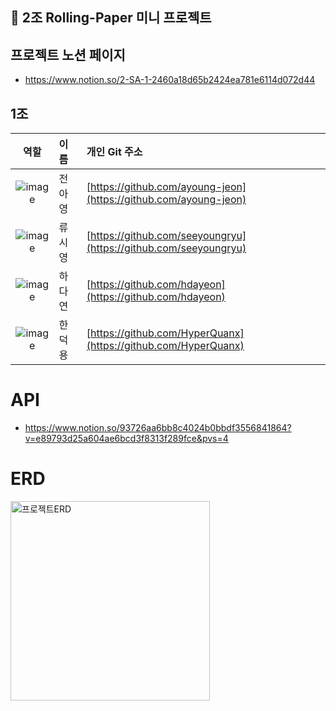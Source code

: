 ## 📝 2조 Rolling-Paper 미니 프로젝트

## 프로젝트 노션 페이지
- https://www.notion.so/2-SA-1-2460a18d65b2424ea781e6114d072d44

## 1조
| 역할 | 이름 | 개인 Git 주소 |
|:---:|:---|:---|
| ![image](https://github.com/engelhyunji/final/assets/147478174/71bf1b7c-e1c0-4208-b6d2-548f0083dd37) | 전아영 | [https://github.com/ayoung-jeon](https://github.com/ayoung-jeon) |
| ![image](https://github.com/engelhyunji/final/assets/147478174/71bf1b7c-e1c0-4208-b6d2-548f0083dd37) | 류시영 | [https://github.com/seeyoungryu](https://github.com/seeyoungryu) |
| ![image](https://github.com/engelhyunji/final/assets/147478174/0cf31df6-9185-4ec1-bc65-78e2129b29e4) | 하다연 | [https://github.com/hdayeon](https://github.com/hdayeon) |
| ![image](https://github.com/engelhyunji/final/assets/147478174/0cf31df6-9185-4ec1-bc65-78e2129b29e4) | 한덕용 | [https://github.com/HyperQuanx](https://github.com/HyperQuanx) |


# API
- https://www.notion.so/93726aa6bb8c4024b0bbdf3556841864?v=e89793d25a604ae6bcd3f8313f289fce&pvs=4

# ERD
<img width="319" alt="프로젝트ERD" src="https://github.com/mooooonmin/ver2_project/assets/147483798/309c9d22-4148-49df-bba6-db781e01effa">
